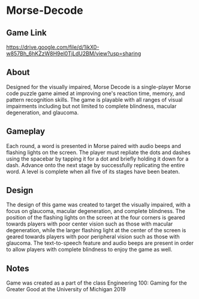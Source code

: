 # Morse-Decode
## Game Link
https://drive.google.com/file/d/1ikX0-w857Bh_6hKZzW8H9el0TjLdU2BM/view?usp=sharing
## About
Designed for the visually impaired, Morse Decode is a single-player Morse code puzzle game aimed at improving one's reaction time, memory, and pattern recognition skills. The game is playable with all ranges of visual impairments including but not limited to complete blindness, macular degeneration, and glaucoma.
## Gameplay
Each round, a word is presented in Morse paired with audio beeps and flashing lights on the screen. The player must repliate the dots and dashes using the spacebar by tapping it for a dot and briefly holding it down for a dash. Advance onto the next stage by successfully replicating the entire word. A level is complete when all five of its stages have been beaten.
## Design
The design of this game was created to target the visually impaired, with a focus on glaucoma, macular degeneration, and complete blindness. The position of the flashing lights on the screen at the four corners is geared towards players with poor center vision such as those with macular degeneration, while the larger flashing light at the center of the screen is geared towards players with poor peripheral vision such as those with glaucoma. The text-to-speech feature and audio beeps are present in order to allow players with complete blindness to enjoy the game as well.
## Notes
Game was created as a part of the class Engineering 100: Gaming for the Greater Good at the University of Michigan 2019
